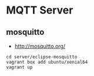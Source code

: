 # MQTT Server
## mosquitto
- http://mosquitto.org/

```
cd server/eclipse-mosquitto
vagrant box add ubuntu/xenial64
vagrant up
```
